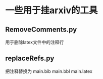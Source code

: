 # 一些用于挂arxiv的工具

## RemoveComments.py

用于删除latex文件中的注释行

## replaceRefs.py

把注释替换为 main.bib main.bbl main.latex